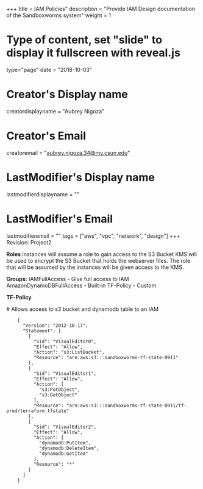 +++
title = IAM Policies"
description = "Provide IAM Design documentation of the Sandboxworms system"
weight = 1
# Type of content, set "slide" to display it fullscreen with reveal.js
type="page"
date = "2018-10-03"
# Creator's Display name
creatordisplayname = "Aubrey Nigoza"
# Creator's Email
creatoremail = "aubrey.nigoza.34@my.csun.edu"
# LastModifier's Display name
lastmodifierdisplayname = ""
# LastModifier's Email
lastmodifieremail = ""
tags = ["aws", "vpc", "network", "design"]
+++
Revision: Project2

**Roles**
Instances will assume a role to gain access to the S3 Bucket
KMS will be used to encrypt the S3 Bucket that holds the webserver files.
The role that will be assumed by the instances will be given access to the KMS.

**Groups:**
IAMFullAccess - Give full access to IAM
AmazonDynamoDBFullAccess - Built-in
TF-Policy - Custom



**TF-Policy**

\# Allows access to s3 bucket and dynamodb table to an IAM


		{
		  "Version": "2012-10-17",
		  "Statement": [
		    {
		      "Sid": "VisualEditor0",
		      "Effect": "Allow",
		      "Action": "s3:ListBucket",
		      "Resource": "arn:aws:s3:::sandboxworms-tf-state-0911"
		    },
		    {
		      "Sid": "VisualEditor1",
		      "Effect": "Allow",
		      "Action": [
		        "s3:PutObject",
		        "s3:GetObject"
		      ],
		      "Resource": "arn:aws:s3:::sandboxworms-tf-state-0911/tf-prod/terraform.tfstate"
		    },
		    {
		      "Sid": "VisualEditor2",
		      "Effect": "Allow",
		      "Action": [
		        "dynamodb:PutItem",
		        "dynamodb:DeleteItem",
		        "dynamodb:GetItem"
		      ],
		      "Resource": "*"
		    }
		  ]
		}